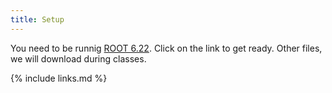 ```yaml
---
title: Setup
---
```


You need to be runnig [ROOT 6.22](https://root.cern/install/). Click on the link to get ready. Other files, we will download during classes.


{% include links.md %}
